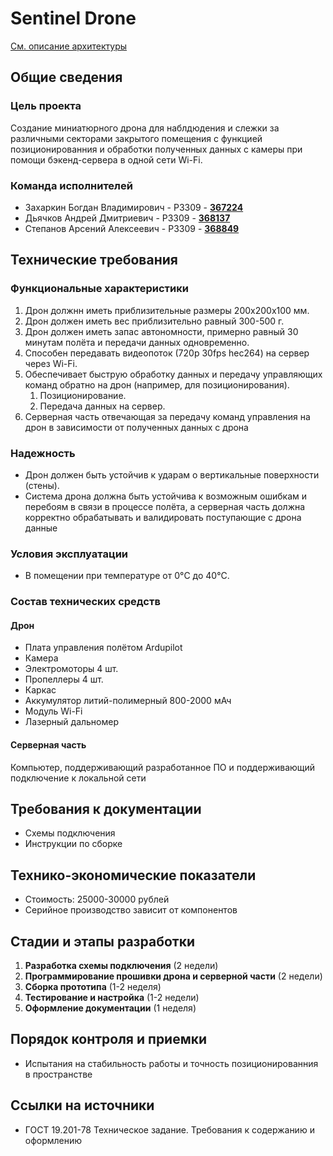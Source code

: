 # Sentinel Drone

[См. описание архитектуры](./ARCHITECTURE.md)

## Общие сведения

### Цель проекта

Создание миниатюрного дрона для наблдюдения и слежки за различными секторами
закрытого помещения с функцией позиционированния и обработки полученных данных
с камеры при помощи бэкенд-сервера в одной сети Wi-Fi.

### Команда исполнителей

- Захаркин Богдан Владимирович - P3309 - [**367224**](https://my.itmo.ru/persons/367224)
- Дьячков Андрей Дмитриевич - P3309 - [**368137**](https://my.itmo.ru/persons/368137)
- Степанов Арсений Алексеевич - P3309 - [**368849**](https://my.itmo.ru/persons/368849)

## Технические требования

### Функциональные характеристики

1. Дрон должнн иметь приблизительные размеры 200x200x100 мм.
2. Дрон должен иметь вес приблизительно равный 300-500 г.
3. Дрон должен иметь запас автономности, примерно равный 30 минутам полёта
и передачи данных одновременно.
4. Способен передавать видеопоток (720p 30fps hec264) на сервер через Wi-Fi.
5. Обеспечивает быструю обработку данных и передачу управляющих команд обратно
на дрон (например, для позиционирования).
    1. Позиционирование.
    2. Передача данных на сервер.
6. Серверная часть отвечающая за передачу команд управления на дрон
в зависимости от полученных данных с дрона

### Надежность

- Дрон должен быть устойчив к ударам о вертикальные поверхности (стены).
- Система дрона должна быть устойчива к возможным ошибкам и перебоям в
связи в процессе полёта, а серверная часть должна корректно обрабатывать
и валидировать поступающие с дрона данные

### Условия эксплуатации

- В помещении при температуре от 0°C до 40°C.

### Состав технических средств

#### Дрон

- Плата управления полётом Ardupilot
- Камера
- Электромоторы 4 шт.
- Пропеллеры 4 шт.
- Каркас
- Аккумулятор литий-полимерный 800-2000 мАч
- Модуль Wi-Fi
- Лазерный дальномер

#### Серверная часть

Компьютер, поддерживающий разработанное ПО и поддерживающий
подключение к локальной сети

## Требования к документации

- Схемы подключения
- Инструкции по сборке

## Технико-экономические показатели

- Стоимость: 25000-30000 рублей
- Серийное производство зависит от компонентов

## Стадии и этапы разработки

1. **Разработка схемы подключения** (2 недели)
2. **Программирование прошивки дрона и серверной части** (2 недели)
3. **Сборка прототипа** (1-2 неделя)
4. **Тестирование и настройка** (1-2 недели)
5. **Оформление документации** (1 неделя)

## Порядок контроля и приемки

- Испытания на стабильность работы и точность позиционированния в пространстве

## Ссылки на источники

- ГОСТ 19.201-78 Техническое задание. Требования к содержанию и оформлению
